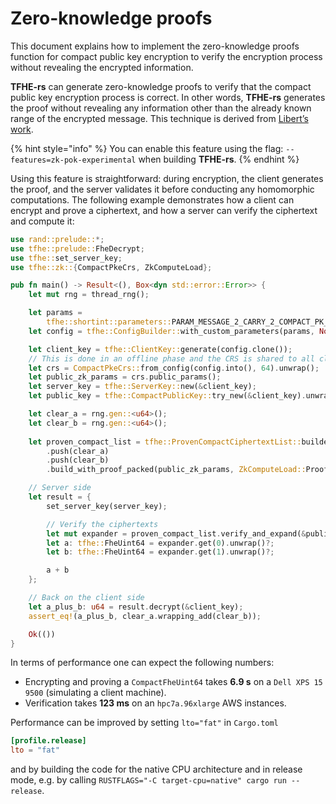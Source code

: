 # Zero-knowledge proofs

This document explains how to implement the zero-knowledge proofs function for compact public key encryption to verify the encryption process without revealing the encrypted information.

**TFHE-rs** can generate zero-knowledge proofs to verify that the compact public key encryption process is correct. In other words, **TFHE-rs** generates the proof without revealing any information other than the already known range of the encrypted message. This technique is derived from [Libert’s work](https://eprint.iacr.org/2023/800).

{% hint style="info" %}
You can enable this feature using the flag: `--features=zk-pok-experimental` when building **TFHE-rs**.
{% endhint %}

Using this feature is straightforward: during encryption, the client generates the proof, and the server validates it before conducting any homomorphic computations. The following example demonstrates how a client can encrypt and prove a ciphertext, and how a server can verify the ciphertext and compute it:

```rust
use rand::prelude::*;
use tfhe::prelude::FheDecrypt;
use tfhe::set_server_key;
use tfhe::zk::{CompactPkeCrs, ZkComputeLoad};

pub fn main() -> Result<(), Box<dyn std::error::Error>> {
    let mut rng = thread_rng();

    let params =
        tfhe::shortint::parameters::PARAM_MESSAGE_2_CARRY_2_COMPACT_PK_KS_PBS_TUNIFORM_2M40;
    let config = tfhe::ConfigBuilder::with_custom_parameters(params, None);

    let client_key = tfhe::ClientKey::generate(config.clone());
    // This is done in an offline phase and the CRS is shared to all clients and the server
    let crs = CompactPkeCrs::from_config(config.into(), 64).unwrap();
    let public_zk_params = crs.public_params();
    let server_key = tfhe::ServerKey::new(&client_key);
    let public_key = tfhe::CompactPublicKey::try_new(&client_key).unwrap();

    let clear_a = rng.gen::<u64>();
    let clear_b = rng.gen::<u64>();
    
    let proven_compact_list = tfhe::ProvenCompactCiphertextList::builder(&public_key)
        .push(clear_a)
        .push(clear_b)
        .build_with_proof_packed(public_zk_params, ZkComputeLoad::Proof)?;

    // Server side
    let result = {
        set_server_key(server_key);

        // Verify the ciphertexts
        let mut expander = proven_compact_list.verify_and_expand(&public_zk_params, &public_key)?;
        let a: tfhe::FheUint64 = expander.get(0).unwrap()?;
        let b: tfhe::FheUint64 = expander.get(1).unwrap()?;

        a + b
    };

    // Back on the client side
    let a_plus_b: u64 = result.decrypt(&client_key);
    assert_eq!(a_plus_b, clear_a.wrapping_add(clear_b));

    Ok(())
}
```

In terms of performance one can expect the following numbers:

* Encrypting and proving a `CompactFheUint64` takes **6.9 s** on a `Dell XPS 15 9500` (simulating a client machine).
* Verification takes **123 ms** on an `hpc7a.96xlarge` AWS instances.

Performance can be improved by setting `lto="fat"` in `Cargo.toml`
```toml
[profile.release]
lto = "fat"
```
and by building the code for the native CPU architecture and in release mode, e.g. by calling `RUSTFLAGS="-C target-cpu=native" cargo run --release`.
